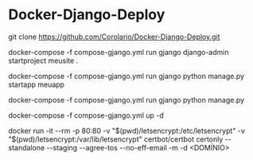 # Docker-Django-Deploy

git clone https://github.com/Corolario/Docker-Django-Deploy.git

docker-compose -f compose-gjango.yml run gjango django-admin startproject meusite .

docker-compose -f compose-gjango.yml run gjango python manage.py startapp meuapp

docker-compose -f compose-gjango.yml run gjango python manage.py

docker-compose -f compose-gjango.yml up -d


docker run -it --rm -p 80:80 -v "$(pwd)/letsencrypt:/etc/letsencrypt" -v "$(pwd)/letsencrypt:/var/lib/letsencrypt" certbot/certbot certonly --standalone --staging --agree-tos --no-eff-email -m <E-MAIL> -d <DOMÍNIO>
